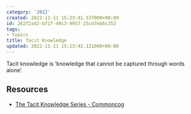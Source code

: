 ```yaml
---
category: '2022'
created: 2022-11-11 15:23:41.537000+00:00
id: 262f2ad2-bf1f-49c3-9957-25c47eb6c353
tags:
- topics
title: Tacit Knowledge
updated: 2022-11-11 15:23:42.121000+00:00
---
```

   
Tacit knowledge is ‘knowledge that cannot be captured through words alone’.   
   
## Resources   
   
   
- [The Tacit Knowledge Series - Commoncog](https://commoncog.com/the-tacit-knowledge-series/)